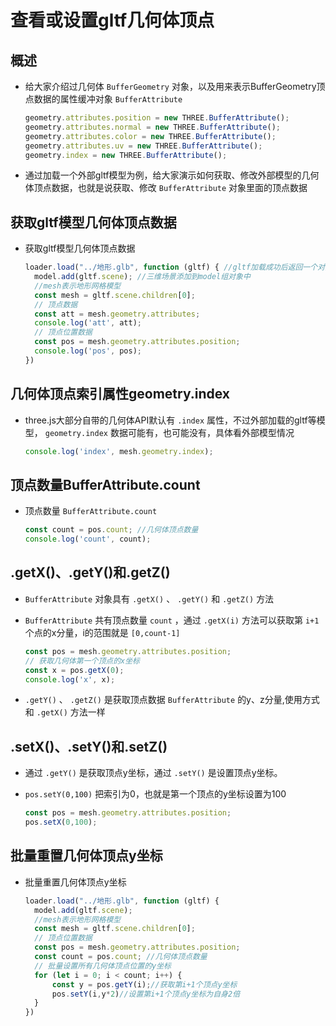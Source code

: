 # 查看或设置gltf几何体顶点

## 概述

+ 给大家介绍过几何体 `BufferGeometry` 对象，以及用来表示BufferGeometry顶点数据的属性缓冲对象 `BufferAttribute`

  ```js
  geometry.attributes.position = new THREE.BufferAttribute();
  geometry.attributes.normal = new THREE.BufferAttribute();
  geometry.attributes.color = new THREE.BufferAttribute();
  geometry.attributes.uv = new THREE.BufferAttribute();
  geometry.index = new THREE.BufferAttribute();
  ```

+ 通过加载一个外部gltf模型为例，给大家演示如何获取、修改外部模型的几何体顶点数据，也就是说获取、修改 `BufferAttribute` 对象里面的顶点数据

## 获取gltf模型几何体顶点数据

+ 获取gltf模型几何体顶点数据

  ```js
  loader.load("../地形.glb", function (gltf) { //gltf加载成功后返回一个对象
    model.add(gltf.scene); //三维场景添加到model组对象中
    //mesh表示地形网格模型
    const mesh = gltf.scene.children[0];
    // 顶点数据
    const att = mesh.geometry.attributes;
    console.log('att', att);
    // 顶点位置数据
    const pos = mesh.geometry.attributes.position;
    console.log('pos', pos);
  })
  ```

## 几何体顶点索引属性geometry.index

+ three.js大部分自带的几何体API默认有 `.index` 属性，不过外部加载的gltf等模型， `geometry.index` 数据可能有，也可能没有，具体看外部模型情况

  ```js
  console.log('index', mesh.geometry.index);
  ```

## 顶点数量BufferAttribute.count

+ 顶点数量 `BufferAttribute.count`

  ```js
  const count = pos.count; //几何体顶点数量
  console.log('count', count);
  ```

## .getX()、.getY()和.getZ()

+ `BufferAttribute` 对象具有 `.getX()` 、 `.getY()` 和 `.getZ()` 方法

+ `BufferAttribute` 共有顶点数量 `count` ，通过 `.getX(i)` 方法可以获取第 `i+1` 个点的x分量，i的范围就是 `[0,count-1]`

  ```js
  const pos = mesh.geometry.attributes.position;
  // 获取几何体第一个顶点的x坐标
  const x = pos.getX(0);
  console.log('x', x);
  ```

+ `.getY()` 、 `.getZ()` 是获取顶点数据 `BufferAttribute` 的y、z分量,使用方式和 `.getX()` 方法一样

## .setX()、.setY()和.setZ()

+ 通过 `.getY()` 是获取顶点y坐标，通过 `.setY()` 是设置顶点y坐标。

+ `pos.setY(0,100)` 把索引为0，也就是第一个顶点的y坐标设置为100

  ```js
  const pos = mesh.geometry.attributes.position;
  pos.setX(0,100);
  ```

## 批量重置几何体顶点y坐标

+ 批量重置几何体顶点y坐标

  ```js
  loader.load("../地形.glb", function (gltf) {
    model.add(gltf.scene);
    //mesh表示地形网格模型
    const mesh = gltf.scene.children[0];
    // 顶点位置数据
    const pos = mesh.geometry.attributes.position;
    const count = pos.count; //几何体顶点数量
    // 批量设置所有几何体顶点位置的y坐标
    for (let i = 0; i < count; i++) {
        const y = pos.getY(i);//获取第i+1个顶点y坐标
        pos.setY(i,y*2)//设置第i+1个顶点y坐标为自身2倍
    }
  })
  ```

